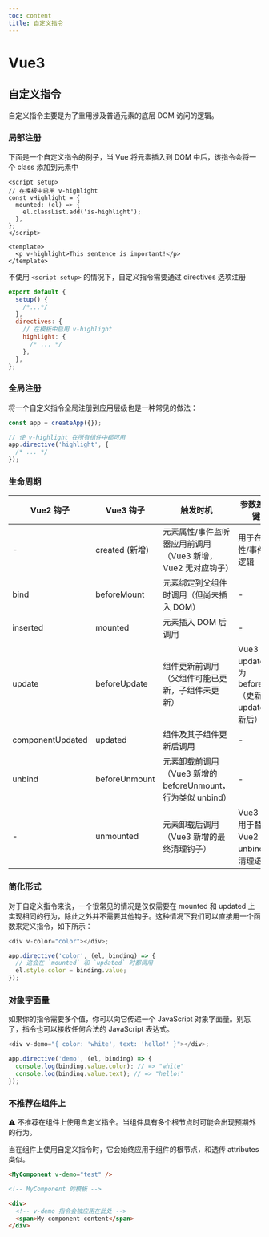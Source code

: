 ```yaml
---
toc: content
title: 自定义指令
---
```


# Vue3

## 自定义指令

自定义指令主要是为了重用涉及普通元素的底层 DOM 访问的逻辑。

### 局部注册

下面是一个自定义指令的例子，当 Vue 将元素插入到 DOM 中后，该指令会将一个 class 添加到元素中

```vue
<script setup>
// 在模板中启用 v-highlight
const vHighlight = {
  mounted: (el) => {
    el.classList.add('is-highlight');
  },
};
</script>

<template>
  <p v-highlight>This sentence is important!</p>
</template>
```

不使用 `<script setup>` 的情况下，自定义指令需要通过 directives 选项注册

```js
export default {
  setup() {
    /*...*/
  },
  directives: {
    // 在模板中启用 v-highlight
    highlight: {
      /* ... */
    },
  },
};
```

### 全局注册

将一个自定义指令全局注册到应用层级也是一种常见的做法：

```js
const app = createApp({});

// 使 v-highlight 在所有组件中都可用
app.directive('highlight', {
  /* ... */
});
```

### 生命周期

| Vue2 钩子        | Vue3 钩子      | 触发时机                                                     | 参数差异与关键变化                                               |
| ---------------- | -------------- | ------------------------------------------------------------ | ---------------------------------------------------------------- |
| -                | created (新增) | 元素属性/事件监听器应用前调用（Vue3 新增，Vue2 无对应钩子）  | 用于在应用属性/事件前执行逻辑                                    |
| bind             | beforeMount    | 元素绑定到父组件时调用（但尚未插入 DOM）                     | -                                                                |
| inserted         | mounted        | 元素插入 DOM 后调用                                          | -                                                                |
| update           | beforeUpdate   | 组件更新前调用（父组件可能已更新，子组件未更新）             | Vue3 将 update 拆分为 beforeUpdate（更新前）和 updated（更新后） |
| componentUpdated | updated        | 组件及其子组件更新后调用                                     | -                                                                |
| unbind           | beforeUnmount  | 元素卸载前调用（Vue3 新增的 beforeUnmount，行为类似 unbind） | -                                                                |
| -                | unmounted      | 元素卸载后调用（Vue3 新增的最终清理钩子）                    | Vue3 新增，用于替代 Vue2 中 unbind 的部分清理逻辑                |

### 简化形式 ​

对于自定义指令来说，一个很常见的情况是仅仅需要在 mounted 和 updated 上实现相同的行为，除此之外并不需要其他钩子。这种情况下我们可以直接用一个函数来定义指令，如下所示：

```js
<div v-color="color"></div>;

app.directive('color', (el, binding) => {
  // 这会在 `mounted` 和 `updated` 时都调用
  el.style.color = binding.value;
});
```

### 对象字面量 ​

如果你的指令需要多个值，你可以向它传递一个 JavaScript 对象字面量。别忘了，指令也可以接收任何合法的 JavaScript 表达式。

```js
<div v-demo="{ color: 'white', text: 'hello!' }"></div>;

app.directive('demo', (el, binding) => {
  console.log(binding.value.color); // => "white"
  console.log(binding.value.text); // => "hello!"
});
```

### 不推荐在组件上

⚠️ 不推荐在组件上使用自定义指令。当组件具有多个根节点时可能会出现预期外的行为。

当在组件上使用自定义指令时，它会始终应用于组件的根节点，和透传 attributes 类似。

```html
<MyComponent v-demo="test" />

<!-- MyComponent 的模板 -->

<div>
  <!-- v-demo 指令会被应用在此处 -->
  <span>My component content</span>
</div>
```

<Alert message="组件可能含有多个根节点。当应用到一个多根组件时，指令将会被忽略且抛出一个警告。和 attribute 不同，指令不能通过 v-bind='$attrs' 来传递给一个不同的元素。"></Alert>

<BackTop></BackTop>